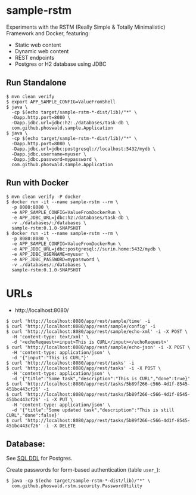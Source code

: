 # sample-rstm

Experiments with the RSTM (Really Simple & Totally Minimalistic) Framework and Docker, featuring:

- Static web content
- Dynamic web content
- REST endpoints
- Postgres or H2 database using JDBC

## Run Standalone

~~~
$ mvn clean verify
$ export APP_SAMPLE_CONFIG=ValueFromShell
$ java \
  -cp $(echo target/sample-rstm-*-dist/lib)/"*" \
  -Dapp.http.port=8080 \
  -Dapp.jdbc.url=jdbc:h2:./databases/task-db \
  com.github.phoswald.sample.Application
$ java \
  -cp $(echo target/sample-rstm-*-dist/lib)/"*" \
  -Dapp.http.port=8080 \
  -Dapp.jdbc.url=jdbc:postgresql://localhost:5432/mydb \
  -Dapp.jdbc.username=myuser \
  -Dapp.jdbc.password=mypassword \
  com.github.phoswald.sample.Application
~~~

## Run with Docker

~~~
$ mvn clean verify -P docker
$ docker run -it --name sample-rstm --rm \
  -p 8080:8080 \
  -e APP_SAMPLE_CONFIG=ValueFromDockerRun \
  -e APP_JDBC_URL=jdbc:h2:/databases/task-db \
  -v ./databases/:/databases \
  sample-rstm:0.1.0-SNAPSHOT
$ docker run -it --name sample-rstm --rm \
  -p 8080:8080 \
  -e APP_SAMPLE_CONFIG=ValueFromDockerRun \
  -e APP_JDBC_URL=jdbc:postgresql://surin.home:5432/mydb \
  -e APP_JDBC_USERNAME=myuser \
  -e APP_JDBC_PASSWORD=mypassword \
  -v ./databases/:/databases \
  sample-rstm:0.1.0-SNAPSHOT
~~~

# URLs

- http://localhost:8080/

~~~
$ curl 'http://localhost:8080/app/rest/sample/time' -i
$ curl 'http://localhost:8080/app/rest/sample/config' -i
$ curl 'http://localhost:8080/app/rest/sample/echo-xml' -i -X POST \
  -H 'content-type: text/xml' \
  -d '<echoRequest><input>This is CURL</input></echoRequest>'
$ curl 'http://localhost:8080/app/rest/sample/echo-json' -i -X POST \
  -H 'content-type: application/json' \
  -d '{"input":"This is CURL"}'
$ curl 'http://localhost:8080/app/rest/tasks' -i
$ curl 'http://localhost:8080/app/rest/tasks' -i -X POST \
  -H 'content-type: application/json' \
  -d '{"title":"Some task","description":"This is CURL","done":true}'
$ curl 'http://localhost:8080/app/rest/tasks/5b89f266-c566-4d1f-8545-451bc443cf26' -i
$ curl 'http://localhost:8080/app/rest/tasks/5b89f266-c566-4d1f-8545-451bc443cf26' -i -X PUT \
  -H 'content-type: application/json' \
  -d '{"title":"Some updated task","description":"This is still CURL","done":false}'
$ curl 'http://localhost:8080/app/rest/tasks/5b89f266-c566-4d1f-8545-451bc443cf26' -i -X DELETE
~~~

## Database:

See [SQL DDL](src/main/resources/schema.postgresql.sql) for Postgres.

Create passwords for form-based authentication (table `user_`):

~~~
$ java -cp $(echo target/sample-rstm-*-dist/lib)/"*" \
  com.github.phoswald.rstm.security.PasswordUtility
~~~
